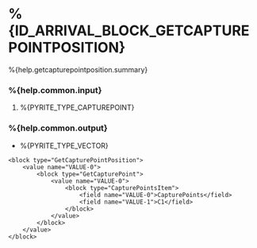 # %{ID_ARRIVAL_BLOCK_GETCAPTUREPOINTPOSITION}

%{help.getcapturepointposition.summary}

### %{help.common.input}

1. %{PYRITE_TYPE_CAPTUREPOINT}

### %{help.common.output}

-   %{PYRITE_TYPE_VECTOR}

```
<block type="GetCapturePointPosition">
    <value name="VALUE-0">
        <block type="GetCapturePoint">
            <value name="VALUE-0">
                <block type="CapturePointsItem">
                    <field name="VALUE-0">CapturePoints</field>
                    <field name="VALUE-1">C1</field>
                </block>
            </value>
        </block>
    </value>
</block>
```